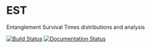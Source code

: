# EST
 Entanglement Survival Times distributions and analysis

 [![Build Status](https://app.travis-ci.com/nunziacerrato/EST.svg?branch=main)](https://app.travis-ci.com/nunziacerrato/EST)
 [![Documentation Status](https://readthedocs.org/projects/est/badge/?version=latest)](https://est.readthedocs.io/en/latest/?badge=latest)